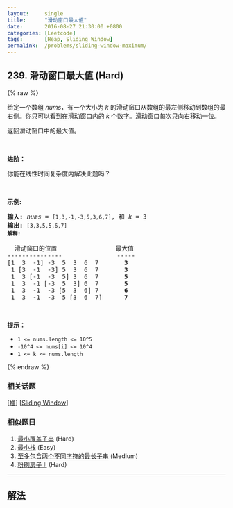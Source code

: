 ```yaml
---
layout:     single
title:      "滑动窗口最大值"
date:       2016-08-27 21:30:00 +0800
categories: [Leetcode]
tags:       [Heap, Sliding Window]
permalink:  /problems/sliding-window-maximum/
---
```


## 239. 滑动窗口最大值 (Hard)

{% raw %}

<p>给定一个数组 <em>nums</em>，有一个大小为&nbsp;<em>k&nbsp;</em>的滑动窗口从数组的最左侧移动到数组的最右侧。你只可以看到在滑动窗口内的 <em>k</em>&nbsp;个数字。滑动窗口每次只向右移动一位。</p>

<p>返回滑动窗口中的最大值。</p>

<p>&nbsp;</p>

<p><strong>进阶：</strong></p>

<p>你能在线性时间复杂度内解决此题吗？</p>

<p>&nbsp;</p>

<p><strong>示例:</strong></p>

<pre><strong>输入:</strong> <em>nums</em> = <code>[1,3,-1,-3,5,3,6,7]</code>, 和 <em>k</em> = 3
<strong>输出: </strong><code>[3,3,5,5,6,7] 
<strong>解释: 
</strong></code>
  滑动窗口的位置                最大值
---------------               -----
[1  3  -1] -3  5  3  6  7       <strong>3</strong>
 1 [3  -1  -3] 5  3  6  7       <strong>3</strong>
 1  3 [-1  -3  5] 3  6  7       <strong>5</strong>
 1  3  -1 [-3  5  3] 6  7       <strong>5</strong>
 1  3  -1  -3 [5  3  6] 7       <strong>6</strong>
 1  3  -1  -3  5 [3  6  7]      <strong>7</strong></pre>

<p>&nbsp;</p>

<p><strong>提示：</strong></p>

<ul>
	<li><code>1 &lt;= nums.length &lt;= 10^5</code></li>
	<li><code>-10^4&nbsp;&lt;= nums[i]&nbsp;&lt;= 10^4</code></li>
	<li><code>1 &lt;= k&nbsp;&lt;= nums.length</code></li>
</ul>

{% endraw %}

### 相关话题
  [[堆](https://github.com/openset/leetcode/tree/master/tag/heap/README.md)]
  [[Sliding Window](https://github.com/openset/leetcode/tree/master/tag/sliding-window/README.md)]

### 相似题目
  1. [最小覆盖子串](/problems/minimum-window-substring) (Hard)
  1. [最小栈](/problems/min-stack) (Easy)
  1. [至多包含两个不同字符的最长子串](/problems/longest-substring-with-at-most-two-distinct-characters) (Medium)
  1. [粉刷房子 II](/problems/paint-house-ii) (Hard)

---

## [解法](https://github.com/openset/leetcode/tree/master/problems/sliding-window-maximum)
